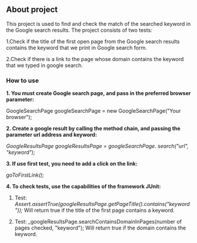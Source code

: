 ## About project
This project is used to find and check the match of the searched keyword in the Google search results.
The project consists of two tests:

1.Check if the title of the first open page from the Google search results contains the keyword that we print in Google search form.

2.Check if there is a link to the page whose domain contains the keyword that we typed in google search.

### How to use
**1. You must create Google search page, and pass in the preferred browser parameter:**
   
GoogleSearchPage googleSearchPage = new GoogleSearchPage("Your browser");

**2. Create a google result by calling the method chain, and passing the parameter url address and keyword:**

_GoogleResultsPage googleResultsPage = googleSearchPage.
search("url", "keyword");_

**3. If use first test, you need to add a click on the link:**

_goToFirstLink();_

**4. To check tests, use the capabilities of the framework JUnit:**

1. Test:
   _Assert.assertTrue(googleResultsPage.getPageTitle().contains("keyword"));_
   Will return true if the title of the first page contains a keyword.

2. Test:
   _googleResultsPage.searchContainsDomainInPages(number of pages checked, "keyword");
   Will return true if the domain contains the keyword.
   
